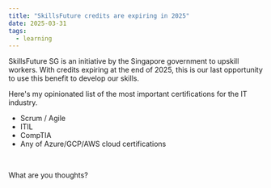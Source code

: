```yaml
---
title: "SkillsFuture credits are expiring in 2025"
date: 2025-03-31
tags:
  - learning
---
```

SkillsFuture SG is an initiative by the Singapore government to upskill workers.
With credits expiring at the end of 2025, this is our last opportunity to use this benefit to develop our skills.

Here's my opinionated list of the most important certifications for the IT industry.
- Scrum / Agile
- ITIL
- CompTIA
- Any of Azure/GCP/AWS cloud certifications

<br>

What are you thoughts?